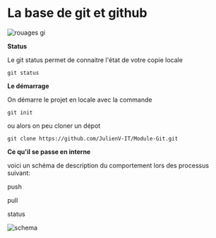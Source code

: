 # La base de git et github


![rouages gi](https://julienv-it.github.io/Module-Git/img/base.png)


**Status**

Le git status permet de connaitre l'état de votre copie locale

    git status

**Le démarrage**

On démarre le projet en locale avec la commande

    git init

ou alors on peu cloner un dépot

    git clone https://github.com/JulienV-IT/Module-Git.git


**Ce qu'il se passe en interne**

voici un schéma de description du comportement lors des processus suivant:

push

pull

status

![schema](https://github.com/JulienV-IT/exogit1/blob/master/git-init.png)

